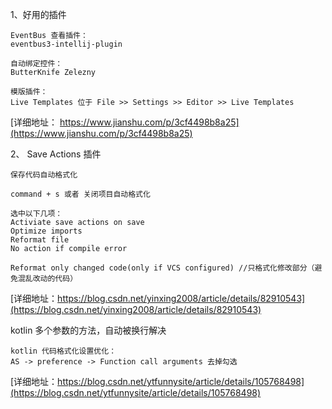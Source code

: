 
1、好用的插件
```
EventBus 查看插件：
eventbus3-intellij-plugin

自动绑定控件：
ButterKnife Zelezny

模版插件：
Live Templates 位于 File >> Settings >> Editor >> Live Templates

```


[详细地址： https://www.jianshu.com/p/3cf4498b8a25](https://www.jianshu.com/p/3cf4498b8a25)

2、
Save Actions 插件
```
保存代码自动格式化

command + s 或者 关闭项目自动格式化

选中以下几项：
Activiate save actions on save
Optimize imports
Reformat file
No action if compile error

Reformat only changed code(only if VCS configured) //只格式化修改部分（避免混乱改动的代码）

```
[详细地址：https://blog.csdn.net/yinxing2008/article/details/82910543](https://blog.csdn.net/yinxing2008/article/details/82910543)

kotlin 多个参数的方法，自动被换行解决
```
kotlin 代码格式化设置优化：
AS -> preference -> Function call arguments 去掉勾选
```
[详细地址：https://blog.csdn.net/ytfunnysite/article/details/105768498](https://blog.csdn.net/ytfunnysite/article/details/105768498)